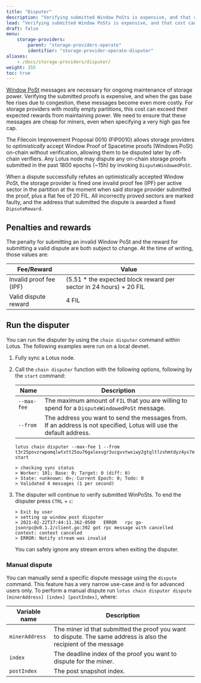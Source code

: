 ```yaml
---
title: "Disputer"
description: "Verifying submitted Window PoSts is expensive, and that cost can drastically increase when network congestion causes the gas base fee to rise. To address this, Filecoin Improvement Proposal FIP-0010 enables node operators to optimistically accept Window PoSts on-chain without verification, allowing them to be disputed later by off-chain-verifiers."
lead: "Verifying submitted Window PoSts is expensive, and that cost can drastically increase when network congestion causes the gas base fee to rise. To address this, Filecoin Improvement Proposal FIP-0010 enables node operators to optimistically accept Window PoSts on-chain without verification, allowing them to be disputed later by off-chain-verifiers."
draft: false
menu:
    storage-providers:
        parent: "storage-providers-operate"
        identifier: "storage-provider-operate-disputer"
aliases:
    - /docs/storage-providers/disputer/
weight: 355
toc: true
---
```


[Window PoSt](https://docs.filecoin.io/reference/glossary/#window-proof-of-spacetime-windowpost) messages are necessary for ongoing maintenance of storage power. Verifying the submitted proofs is expensive, and when the gas base fee rises due to congestion, these messages become even more costly. For storage providers with mostly empty partitions, this cost can exceed their expected rewards from maintaining power. We need to ensure that these messages are cheap for miners, even when specifying a very high gas fee cap.

The Filecoin Improvement Proposal 0010 (FIP0010) allows storage providers to _optimistically_ accept Window Proof of Spacetime proofs (Windows PoSt) on-chain without verification, allowing them to be disputed later by off-chain verifiers. Any Lotus node may dispute any on-chain storage proofs submitted in the past 1800 epochs (~15h) by invoking `DisputeWindowedPoSt`.

When a dispute successfully refutes an optimistically accepted Window PoSt, the storage provider is fined one invalid proof fee (IPF) per active sector in the partition at the moment when said storage provider submitted the proof, plus a flat fee of 20 FIL. All incorrectly proved sectors are marked faulty, and the address that submitted the dispute is awarded a fixed `DipsuteReward`.

## Penalties and rewards

The penalty for submitting an invalid Window PoSt and the reward for submitting a valid dispute are both subject to change. At the time of writing, those values are:

| Fee/Reward              | Value                                                      |
| ----------------------- | ---------------------------------------------------------- |
| Invalid proof fee (IPF) | (5.51 * the expected block reward per sector in 24 hours) + 20 FIL |
| Valid dispute reward    | 4 FIL                                                      |

## Run the disputer

You can run the disputer by using the `chain disputer` command within Lotus. The following examples were run on a local devnet.

1. Fully sync a Lotus node.
1. Call the `chain disputer` function with the following options, following by the `start` command:

   | Name        | Description                                                                                                         |
   | ----------- | ------------------------------------------------------------------------------------------------------------------- |
   | `--max-fee` | The maximum amount of `FIL` that you are willing to spend for a `DisputeWindowedPoSt` message.                      |
   | `--from`    | The address you want to send the messages from. If an address is not specified, Lotus will use the default address. |

   ```shell
   lotus chain disputer --max-fee 1 --from t3r25povzrwpomqlwtxtt25ou76galexvgr3ucgvvtwxiwy2gtqltlzshmtdyz4ys7mt5phoouedengajltbka start

   > checking sync status
   > Worker: 101; Base: 0; Target: 0 (diff: 0)
   > State: <unknown: 0>; Current Epoch: 0; Todo: 0
   > Validated 4 messages (1 per second)
   ```

1. The disputer will continue to verify submitted WinPoSts. To end the disputer press `CTRL` + `c`:

   ```shell
   > Exit by user
   > setting up window post disputer
   > 2021-02-22T17:44:11.362-0500	ERROR	rpc	go-jsonrpc@v0.1.2/client.go:392	got rpc message with cancelled context: context canceled
   > ERROR: Notify stream was invalid
   ```

   You can safely ignore any stream errors when exiting the disputer.

### Manual dispute

You can manually send a specific dispute message using the `dispute` command. This feature has a very narrow use-case and is for advanced users only. To perform a manual dispute run `lotus chain disputer dispute [minerAddress] [index] [postIndex]`, where:

| Variable name  | Description                                                                                                      |
| -------------- | ---------------------------------------------------------------------------------------------------------------- |
| `minerAddress` | The miner id that submitted the proof you want to dispute. The same address is also the recipient of the message |
| `index`        | The deadline index of the proof you want to dispute for the miner.                                               |
| `postIndex`    | The post snapshot index.                                                                                         |
